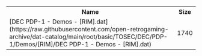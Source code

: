 <table>
<tr><th>Name</th><th>Size</th></tr>
<tr><td>[DEC PDP-1 - Demos - [RIM].dat](https://raw.githubusercontent.com/open-retrogaming-archive/dat-catalog/main/root/basic/TOSEC/DEC/PDP-1/Demos/[RIM]/DEC PDP-1 - Demos - [RIM].dat)</td><td>1740</td></tr>
</table>
